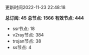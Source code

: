 更新时间2022-11-23 22:48:18

**总订阅: 45**
**总节点: 1566**
**有效节点: 444**
- ssr节点: 18
- v2ray节点: 384
- trojan节点: 38
- ss节点: 4
